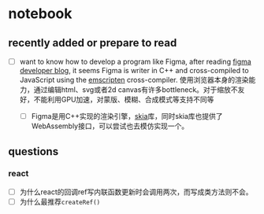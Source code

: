 # notebook

## recently added or prepare to read

- [ ] want to know how to develop a program like Figma, after reading
  [figma developer blog](https://www.figma.com/blog/building-a-professional-design-tool-on-the-web/), it seems Figma is
  writer in C++ and cross-compiled to JavaScript using the [emscripten](https://emscripten.org/) cross-compiler.
  使用浏览器本身的渲染能力，通过编辑html、svg或者2d canvas有许多bottleneck。对于缩放不友好，不能利用GPU加速，对蒙版、模糊、合成模式等支持不同等

    - [ ] 
      Figma是用C++实现的渲染引擎，[skia](https://skia.org/docs/user/modules/canvaskit/)库，同时skia库也提供了WebAssembly接口，可以尝试也去模仿实现一个。

## questions

### react

- [ ] 为什么react的回调ref写内联函数更新时会调用两次，而写成类方法则不会。
- [ ] 为什么最推荐`createRef()`